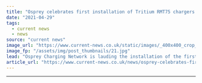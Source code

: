 ```yaml
---
title: "Osprey celebrates first installation of Tritium RMT75 chargers in Europe"
date: "2021-04-29"
tags: 
  - current news
  - news
source: "current news"
image_url: "https://www.current-news.co.uk/static/images/_400x400_crop_center-center/Image-from-iOS-2-image-Osprey.jpg"
image_fp: "/assets/img/post_thumbnails/21.jpg"
lead: "​Osprey Charging Network is lauding the installation of the first Tritium RMT75 rapid chargers in Europe, with these located in Gosport, UK."
article_url: "https://www.current-news.co.uk/news/osprey-celebrates-first-installation-of-tritium-rmt75-chargers-in-europe?utm_source=rss-feeds&utm_medium=rss&utm_campaign=rss"
---
```


---
